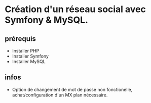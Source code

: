 # Création d'un réseau social avec Symfony & MySQL. 


## prérequis

* Installer PHP
* Installer Symfony
* Installer MySQL


## infos

* Option de changement de mot de passe non fonctionelle, achat/configuration d'un MX plan nécessaire.

